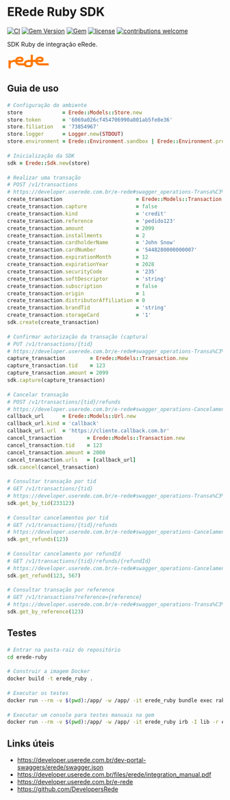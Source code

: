 # ERede Ruby SDK

[![CI](https://github.com/pedrofurtado/erede-ruby-sdk/actions/workflows/ci.yml/badge.svg)](https://github.com/pedrofurtado/erede-ruby-sdk/actions/workflows/ci.yml)
[![Gem Version](https://badge.fury.io/rb/erede-ruby-sdk.svg)](https://badge.fury.io/rb/erede-ruby-sdk)
[![Gem](https://img.shields.io/gem/dt/erede-ruby-sdk.svg)]()
[![license](https://img.shields.io/github/license/pedrofurtado/erede-ruby-sdk.svg)]()
[![contributions welcome](https://img.shields.io/badge/contributions-welcome-brightgreen.svg?style=flat)](https://github.com/pedrofurtado/erede-ruby-sdk)

SDK Ruby de integração eRede.

![](./erede-logo.png)

## Guia de uso

```ruby
# Configuração do ambiente
store             = Erede::Models::Store.new
store.token       = '6069a026cf454706990a801ab5fe8e36'
store.filiation   = '73854967'
store.logger      = Logger.new(STDOUT)
store.environment = Erede::Environment.sandbox | Erede::Environment.production

# Inicialização da SDK
sdk = Erede::Sdk.new(store)

# Realizar uma transação
# POST /v1/transactions
# https://developer.userede.com.br/e-rede#swagger_operations-Transa%C3%A7%C3%A3o-realizarTransacao
create_transaction                        = Erede::Models::Transaction.new
create_transaction.capture                = false
create_transaction.kind                   = 'credit'
create_transaction.reference              = 'pedido123'
create_transaction.amount                 = 2099
create_transaction.installments           = 2
create_transaction.cardholderName         = 'John Snow'
create_transaction.cardNumber             = '5448280000000007'
create_transaction.expirationMonth        = 12
create_transaction.expirationYear         = 2028
create_transaction.securityCode           = '235'
create_transaction.softDescriptor         = 'string'
create_transaction.subscription           = false
create_transaction.origin                 = 1
create_transaction.distributorAffiliation = 0
create_transaction.brandTid               = 'string'
create_transaction.storageCard            = '1'
sdk.create(create_transaction)

# Confirmar autorização da transação (captura)
# PUT /v1/transactions/{tid}
# https://developer.userede.com.br/e-rede#swagger_operations-Transa%C3%A7%C3%A3o-confirmarAutorizacaoDaTransacaoCaptura
capture_transaction        = Erede::Models::Transaction.new
capture_transaction.tid    = 123
capture_transaction.amount = 2099
sdk.capture(capture_transaction)

# Cancelar transação
# POST /v1/transactions/{tid}/refunds
# https://developer.userede.com.br/e-rede#swagger_operations-Cancelamento-cancelarTransacao
callback_url      = Erede::Models::Url.new
callback_url.kind = 'callback'
callback_url.url  = 'https://cliente.callback.com.br'
cancel_transaction        = Erede::Models::Transaction.new
cancel_transaction.tid    = 123
cancel_transaction.amount = 2000
cancel_transaction.urls   = [callback_url]
sdk.cancel(cancel_transaction)

# Consultar transação por tid
# GET /v1/transactions/{tid}
# https://developer.userede.com.br/e-rede#swagger_operations-Transa%C3%A7%C3%A3o-consultarTransacaoPorTid
sdk.get_by_tid(233123)

# Consultar cancelamentos por tid
# GET /v1/transactions/{tid}/refunds
# https://developer.userede.com.br/e-rede#swagger_operations-Cancelamento-consultarCancelamentoPorTid
sdk.get_refunds(123)

# Consultar cancelamento por refundId
# GET /v1/transactions/{tid}/refunds/{refundId}
# https://developer.userede.com.br/e-rede#swagger_operations-Cancelamento-consultarCancelamentoPorRefundId
sdk.get_refund(123, 567)

# Consultar transação por reference
# GET /v1/transactions?reference={reference}
# https://developer.userede.com.br/e-rede#swagger_operations-Transa%C3%A7%C3%A3o-consultarTransacaoPorReference
sdk.get_by_reference(123)
```

## Testes

```bash
# Entrar na pasta-raiz do repositório
cd erede-ruby

# Construir a imagem Docker
docker build -t erede_ruby .

# Executar os testes
docker run --rm -v $(pwd):/app/ -w /app/ -it erede_ruby bundle exec rake spec

# Executar um console para testes manuais na gem
docker run --rm -v $(pwd):/app/ -w /app/ -it erede_ruby irb -I lib -r erede
```

## Links úteis

- https://developer.userede.com.br/dev-portal-swaggers/erede/swagger.json
- https://developer.userede.com.br/files/erede/integration_manual.pdf
- https://developer.userede.com.br/e-rede
- https://github.com/DevelopersRede
